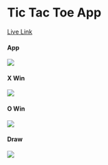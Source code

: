 <h1>Tic Tac Toe App</h1>

<a target="blank" href="https://papaya-sorbet-8bdc57.netlify.app/">Live Link</a>
<h4>App</h4>
<img src="https://i.postimg.cc/W33gxJ4t/Tic-Tac-Toe.png" />
<br />

<h4>X Win</h4>
<img src="https://i.postimg.cc/SRY8xFCh/X-win.png" />
<br />

<h4>O Win</h4>
<img src="https://i.postimg.cc/5Nv7sDGT/O-wins.png" />
<br />

<h4>Draw</h4>
<img src="https://i.postimg.cc/xTrgNtCR/draw.png" />
